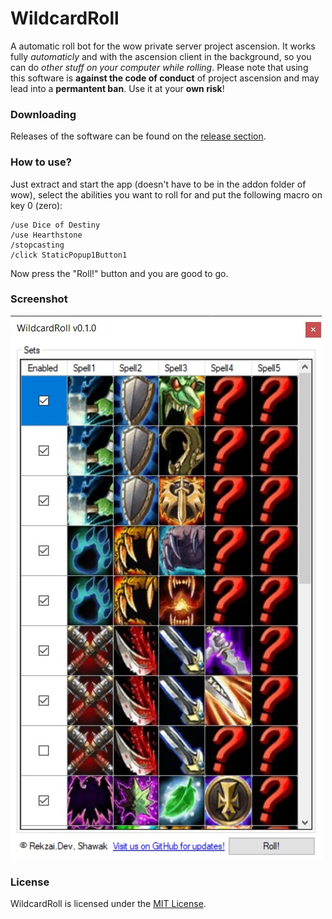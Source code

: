 # WildcardRoll
A automatic roll bot for the wow private server project ascension. It works fully *automaticly* and with the ascension client in the background, so you can do *other stuff on your computer while rolling*. Please note that using this software is **against the code of conduct** of project ascension and may lead into a **permantent ban**. Use it at your **own risk**!

### Downloading

Releases of the software can be found on the [release section](https://github.com/RekzaiSharp/WildcardRoll/releases).

### How to use?

Just extract and start the app (doesn't have to be in the addon folder of wow), select the abilities you want to roll for and put the following macro on key 0 (zero):
```
/use Dice of Destiny
/use Hearthstone
/stopcasting
/click StaticPopup1Button1
```
Now press the "Roll!" button and you are good to go.

### Screenshot

![screenshot][screenshot]

[screenshot]: https://github.com/RekzaiSharp/WildcardRoll/blob/master/screenshot.jpg "WildcardRoll"

### License

WildcardRoll is licensed under the [MIT License](https://github.com/RekzaiSharp/WildcardRoll/blob/master/LICENSE.md).
